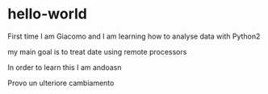 # hello-world
First time
I am Giacomo and I am learning how to analyse data with Python2

my main goal is to treat date using remote processors 

In order to learn this I am andoasn




Provo un ulteriore cambiamento
